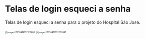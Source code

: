# Telas de login esqueci a senha 

Telas de login esqueci a senha para o projeto do Hospital São José.



<img src="C:\Users\thiag\AppData\Roaming\Typora\typora-user-images\image-20210911032122486.png" alt="image-20210911032122486" style="zoom:50%;" />

<img src="C:\Users\thiag\AppData\Roaming\Typora\typora-user-images\image-20210911032230310.png" alt="image-20210911032230310" style="zoom:50%;" />